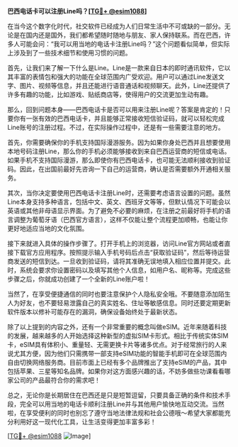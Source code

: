 **巴西电话卡可以注册Line吗？[[TG💪+ @esim1088](https://t.me/s/esim1088)]**

在当今这个数字化时代，社交软件已经成为人们日常生活中不可或缺的一部分。无论是在国内还是国外，我们都希望随时随地与朋友、家人保持联系。而在巴西，许多人可能会问：“我可以用当地的电话卡注册Line吗？”这个问题看似简单，但实际上涉及到了一些技术细节和使用习惯的问题。

首先，让我们来了解一下什么是Line。Line是一款来自日本的即时通讯软件，它以其丰富的表情包和强大的功能在全球范围内广受欢迎。用户可以通过Line发送文字、图片、视频等信息，并且还能进行语音通话和视频聊天。此外，Line还提供了许多有趣的功能，比如游戏、贴纸商店等，使得用户的交流更加生动有趣。

那么，回到问题本身——巴西电话卡是否可以用来注册Line呢？答案是肯定的！只要你有一张有效的巴西电话卡，并且能够正常接收短信验证码，就可以轻松完成Line账号的注册过程。不过，在实际操作过程中，还是有一些需要注意的地方。

首先，你需要确保你的手机支持国际漫游服务。因为如果你身处巴西并且想要使用本地号码注册Line，那么你的手机必须能够接收到来自巴西运营商的短信或电话。如果手机不支持国际漫游，那么即使你有巴西电话卡，也可能无法顺利接收到验证码。因此，在出国前最好先咨询一下自己的运营商，确认是否需要额外开通相关服务。

其次，当你决定要使用巴西电话卡注册Line时，还需要考虑语言设置的问题。虽然Line本身支持多种语言，包括中文、英文、西班牙文等等，但默认情况下可能会以英语或其他非母语显示界面。为了避免不必要的麻烦，在注册之前最好将手机的语言调整为葡萄牙语（巴西官方语言），这样不仅能让整个流程更加顺畅，也能让你更好地适应当地的文化氛围。

接下来就进入具体的操作步骤了。打开手机上的浏览器，访问Line官方网站或者直接下载官方应用程序。按照提示输入手机号码后点击“获取验证码”，然后等待运营商发送的短信到达。一旦收到验证码，请将其准确无误地填入相应位置并提交。此时，系统会要求你设置密码以及填写其他个人信息，如用户名、昵称等。完成这些步骤之后，你就成功创建了一个全新的Line账户啦！

当然了，在享受便捷通信的同时也要注意保护个人隐私安全哦。不要随意添加陌生人为好友，也不要轻易泄露自己的真实姓名、住址等敏感信息。同时还要定期更新软件版本以修补可能存在的漏洞，确保设备始终处于最新状态。

除了以上提到的内容之外，还有一个非常重要的概念叫做eSIM。近年来随着科技的发展，越来越多的人开始选择这种新型的虚拟SIM卡形式。相比于传统实体SIM卡，eSIM具有体积小、重量轻、无需更换卡片等诸多优点。对于经常旅行的人来说尤其方便，因为他们只需携带一部支持eSIM功能的智能手机即可在全球范围内自由切换网络服务商。目前市面上已经有多个品牌推出了支持eSIM的产品，其中包括苹果、三星等知名品牌。如果你对这方面感兴趣的话，不妨多做些功课看看哪家公司的产品最符合你的需求吧！

总之，无论你是长期居住在巴西还是只是短暂逗留，只要具备正确的条件和技术手段，完全可以用当地的电话卡顺利注册Line并与其他用户愉快地互动交流。当然啦，在享受便利的同时也别忘了遵守当地法律法规和社会公德哦～希望大家都能充分利用好这一现代化工具，让生活变得更加丰富多彩！

[[TG💪+ @esim1088](https://t.me/s/esim1088) ![Image](https://i.postimg.cc/4NQfJmqS/Snipaste-2025-05-13-00-14-12.png)]